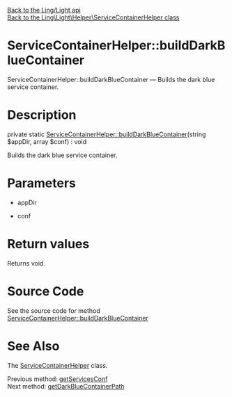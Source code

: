 [Back to the Ling/Light api](https://github.com/lingtalfi/Light/blob/master/doc/api/Ling/Light.md)<br>
[Back to the Ling\Light\Helper\ServiceContainerHelper class](https://github.com/lingtalfi/Light/blob/master/doc/api/Ling/Light/Helper/ServiceContainerHelper.md)


ServiceContainerHelper::buildDarkBlueContainer
================



ServiceContainerHelper::buildDarkBlueContainer — Builds the dark blue service container.




Description
================


private static [ServiceContainerHelper::buildDarkBlueContainer](https://github.com/lingtalfi/Light/blob/master/doc/api/Ling/Light/Helper/ServiceContainerHelper/buildDarkBlueContainer.md)(string $appDir, array $conf) : void




Builds the dark blue service container.




Parameters
================


- appDir

    

- conf

    


Return values
================

Returns void.








Source Code
===========
See the source code for method [ServiceContainerHelper::buildDarkBlueContainer](https://github.com/lingtalfi/Light/blob/master/Helper/ServiceContainerHelper.php#L132-L143)


See Also
================

The [ServiceContainerHelper](https://github.com/lingtalfi/Light/blob/master/doc/api/Ling/Light/Helper/ServiceContainerHelper.md) class.

Previous method: [getServicesConf](https://github.com/lingtalfi/Light/blob/master/doc/api/Ling/Light/Helper/ServiceContainerHelper/getServicesConf.md)<br>Next method: [getDarkBlueContainerPath](https://github.com/lingtalfi/Light/blob/master/doc/api/Ling/Light/Helper/ServiceContainerHelper/getDarkBlueContainerPath.md)<br>

